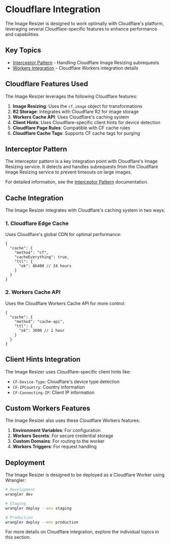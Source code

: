 # Cloudflare Integration

The Image Resizer is designed to work optimally with Cloudflare's platform, leveraging several Cloudflare-specific features to enhance performance and capabilities.

## Key Topics

- [Interceptor Pattern](interceptor-pattern.md) - Handling Cloudflare Image Resizing subrequests
- [Workers Integration](workers-integration.md) - Cloudflare Workers integration details

## Cloudflare Features Used

The Image Resizer leverages the following Cloudflare features:

1. **Image Resizing**: Uses the `cf.image` object for transformations
2. **R2 Storage**: Integrates with Cloudflare R2 for image storage
3. **Workers Cache API**: Uses Cloudflare's caching system
4. **Client Hints**: Uses Cloudflare-specific client hints for device detection
5. **Cloudflare Page Rules**: Compatible with CF cache rules
6. **Cloudflare Cache Tags**: Supports CF cache tags for purging

## Interceptor Pattern

The interceptor pattern is a key integration point with Cloudflare's Image Resizing service. It detects and handles subrequests from the Cloudflare Image Resizing service to prevent timeouts on large images.

For detailed information, see the [Interceptor Pattern](interceptor-pattern.md) documentation.

## Cache Integration

The Image Resizer integrates with Cloudflare's caching system in two ways:

### 1. Cloudflare Edge Cache

Uses Cloudflare's global CDN for optimal performance:

```jsonc
{
  "cache": {
    "method": "cf",
    "cacheEverything": true,
    "ttl": {
      "ok": 86400 // 24 hours
    }
  }
}
```

### 2. Workers Cache API

Uses the Cloudflare Workers Cache API for more control:

```jsonc
{
  "cache": {
    "method": "cache-api",
    "ttl": {
      "ok": 3600 // 1 hour
    }
  }
}
```

## Client Hints Integration

The Image Resizer uses Cloudflare-specific client hints like:

- `CF-Device-Type`: Cloudflare's device type detection
- `CF-IPCountry`: Country information
- `CF-Connecting-IP`: Client IP information

## Custom Workers Features

The Image Resizer also uses these Cloudflare Workers features:

1. **Environment Variables**: For configuration
2. **Workers Secrets**: For secure credential storage
3. **Custom Domains**: For routing to the worker
4. **Workers Triggers**: For request handling

## Deployment

The Image Resizer is designed to be deployed as a Cloudflare Worker using Wrangler:

```bash
# Development
wrangler dev

# Staging
wrangler deploy --env staging

# Production
wrangler deploy --env production
```

For more details on Cloudflare integration, explore the individual topics in this section.